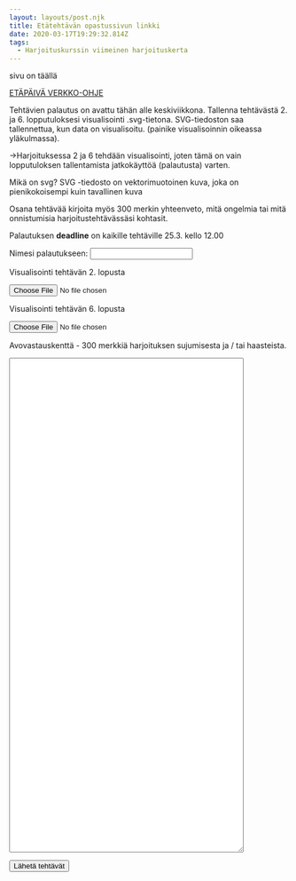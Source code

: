 ```yaml
---
layout: layouts/post.njk
title: Etätehtävän opastussivun linkki
date: 2020-03-17T19:29:32.814Z
tags:
  - Harjoituskurssin viimeinen harjoituskerta
---
```

sivu on täällä

[ETÄPÄIVÄ VERKKO-OHJE ](https://people.uta.fi/~op98563/blog/post-9/Seven.html)

Tehtävien palautus on avattu tähän alle keskiviikkona. Tallenna tehtävästä 2. ja 6. lopputuloksesi visualisointi .svg-tietona. SVG-tiedoston saa tallennettua, kun data on visualisoitu. (painike visualisoinnin oikeassa yläkulmassa). 

\->Harjoituksessa 2 ja 6 tehdään visualisointi, joten tämä on vain lopputuloksen tallentamista jatkokäyttöä (palautusta) varten.

Mikä on svg? SVG -tiedosto on vektorimuotoinen kuva, joka on pienikokoisempi kuin tavallinen kuva

Osana tehtävää kirjoita myös 300 merkin yhteenveto, mitä ongelmia tai mitä onnistumisia harjoitustehtävässäsi kohtasit.

Palautuksen **deadline** on kaikille tehtäville 25.3. kello 12.00

<form method="POST" data-netlify="true">
				<p>
					<label for="username">Nimesi palautukseen: </label>
					<input type="text" name="username" id="username">

<label for="visualisation1"> Visualisointi tehtävän 2. lopusta</label>

<input type="file" id="visualisation1">

<label for="visualisation2"> Visualisointi tehtävän 6. lopusta</label>

<input type="file" id="visualisation2">

<label for="teksti">Avovastauskenttä - 300 merkkiä harjoituksen sujumisesta ja / tai haasteista.</label> 

<textarea name="avovastaus" rows="59" cols="50"> </textarea>

<button type="submit">Lähetä tehtävät</button>

</form>